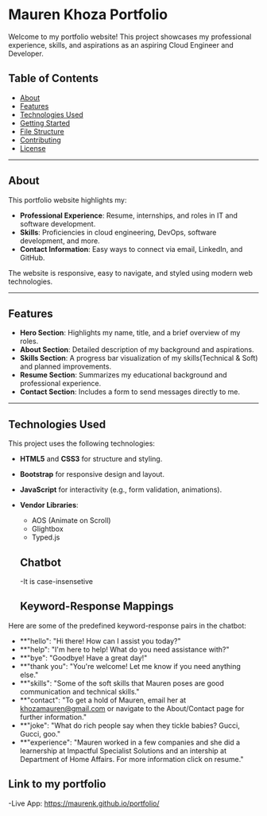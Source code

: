 # Mauren Khoza Portfolio

Welcome to my portfolio website! This project showcases my professional experience, skills, and aspirations as an aspiring Cloud Engineer and Developer.

## Table of Contents
- [About](#about)
- [Features](#features)
- [Technologies Used](#technologies-used)
- [Getting Started](#getting-started)
- [File Structure](#file-structure)
- [Contributing](#contributing)
- [License](#license)

---

## About
This portfolio website highlights my:
- **Professional Experience**: Resume, internships, and roles in IT and software development.
- **Skills**: Proficiencies in cloud engineering, DevOps, software development, and more.
- **Contact Information**: Easy ways to connect via email, LinkedIn, and GitHub.

The website is responsive, easy to navigate, and styled using modern web technologies.

---

## Features
- **Hero Section**: Highlights my name, title, and a brief overview of my roles.
- **About Section**: Detailed description of my background and aspirations.
- **Skills Section**: A progress bar visualization of my skills(Technical & Soft) and planned improvements.
- **Resume Section**: Summarizes my educational background and professional experience.
- **Contact Section**: Includes a form to send messages directly to me.

---

## Technologies Used
This project uses the following technologies:
- **HTML5** and **CSS3** for structure and styling.
- **Bootstrap** for responsive design and layout.
- **JavaScript** for interactivity (e.g., form validation, animations).
- **Vendor Libraries**:
  - AOS (Animate on Scroll)
  - Glightbox
  - Typed.js
 
  ## Chatbot
  -It is case-insensetive
  ## Keyword-Response Mappings
Here are some of the predefined keyword-response pairs in the chatbot:

- **"hello": "Hi there! How can I assist you today?"
- **"help": "I'm here to help! What do you need assistance with?"
- **"bye": "Goodbye! Have a great day!"
- **"thank you": "You're welcome! Let me know if you need anything else."
- **"skills": "Some of the soft skills that Mauren poses are good communication and technical skills."
- **"contact": "To get a hold of Mauren, email her at khozamauren@gmail.com or navigate to the About/Contact page for further information."
- **"joke": "What do rich people say when they tickle babies? Gucci, Gucci, goo."
- **"experience": "Mauren worked in a few companies and she did a learnership at Impactful Specialist Solutions and an intership at Department of Home Affairs. For more information click on resume."


## Link to my portfolio
-Live App: https://maurenk.github.io/portfolio/
